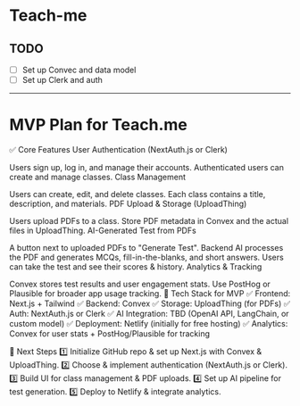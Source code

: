 # Teach-me

## TODO

- [ ] Set up Convec and data model
- [ ] Set up Clerk and auth

--------------------------------------------------------------------------------------

# MVP Plan for Teach.me
✅ Core Features
User Authentication (NextAuth.js or Clerk)

Users sign up, log in, and manage their accounts.
Authenticated users can create and manage classes.
Class Management

Users can create, edit, and delete classes.
Each class contains a title, description, and materials.
PDF Upload & Storage (UploadThing)

Users upload PDFs to a class.
Store PDF metadata in Convex and the actual files in UploadThing.
AI-Generated Test from PDFs

A button next to uploaded PDFs to "Generate Test".
Backend AI processes the PDF and generates MCQs, fill-in-the-blanks, and short answers.
Users can take the test and see their scores & history.
Analytics & Tracking

Convex stores test results and user engagement stats.
Use PostHog or Plausible for broader app usage tracking.
📌 Tech Stack for MVP
✅ Frontend: Next.js + Tailwind
✅ Backend: Convex
✅ Storage: UploadThing (for PDFs)
✅ Auth: NextAuth.js or Clerk
✅ AI Integration: TBD (OpenAI API, LangChain, or custom model)
✅ Deployment: Netlify (initially for free hosting)
✅ Analytics: Convex for user stats + PostHog/Plausible for tracking

🚀 Next Steps
1️⃣ Initialize GitHub repo & set up Next.js with Convex & UploadThing.
2️⃣ Choose & implement authentication (NextAuth.js or Clerk).
3️⃣ Build UI for class management & PDF uploads.
4️⃣ Set up AI pipeline for test generation.
5️⃣ Deploy to Netlify & integrate analytics.